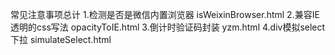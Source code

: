 常见注意事项总计
1.检测是否是微信内置浏览器  isWeixinBrowser.html
2.兼容IE透明的css写法  opacityToIE.html
3.倒计时验证码封装  yzm.html
4.div模拟select下拉  simulateSelect.html
